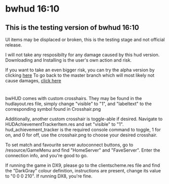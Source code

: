 # bwhud 16:10

## This is the testing version of bwhud 16:10

UI items may be displaced or broken, this is the testing stage and not official release.

I will not take any resposibilty for any damage caused by this hud version. Downloading and Installing is the user's own action and risk.

If you want to take an even bigger risk, you can try the alpha version by clicking [here](https://github.com/LeoDoesThings/bwhud-16-10/tree/alpha)
To go back to the master branch which will most likely not cause damages, [click here](https://github.com/LeoDoesThings/bwhud-16-10/tree/master)

# 

bwHUD comes with custom crosshairs. They may be found in the hudlayout.res file, simply change "visible" to "1", and "labeltext" to the corresponding symbol found in Crosshair.png

Additionally, another custom crosshair is toggle-able if desired. Navigate to HUDAchievementTrackerItem.res and set "visible" to "1". hud_achievement_tracker is the required console command to toggle, 1 for on, and 0 for off, use the crosshair.png to choose your desired crosshair.

To set match and favourite server autoconnect buttons, go to /resource/GameMenu and find "HomeServer" and "FaveServer". Enter the connection info, and you're good to go.

If running the game in DX9, please go to the clientscheme.res file and find the "DarkGray" colour definition, instructions are present, change its value to "0 0 0 210". If running DX8, you're fine.
